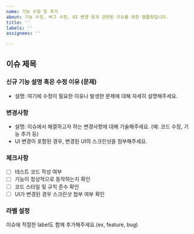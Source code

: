 ```yaml
---
name: 기능 수정 및 추가
about: 기능 수정, 버그 수정, UI 변경 등과 관련된 이슈를 위한 템플릿입니다.
title: ''
labels: ''
assignees: ''

---
```


## 이슈 제목

### 신규 기능 설명 혹은 수정 이유 (문제)
- 설명: 여기에 수정이 필요한 이유나 발생한 문제에 대해 자세히 설명해주세요.

### 변경사항
- 설명: 이슈에서 해결하고자 하는 변경사항에 대해 기술해주세요. (예: 코드 수정, 기능 추가 등)
- UI 변경이 포함된 경우, 변경된 UI의 스크린샷을 첨부해주세요.

### 체크사항
- [ ] 테스트 코드 작성 여부
- [ ] 기능이 정상적으로 동작하는지 확인
- [ ] 코드 스타일 및 규칙 준수 확인
- [ ] UI가 변경된 경우 스크린샷 첨부 여부 확인

### 라벨 설정
이슈에 적절한 label도 함께 추가해주세요.(ex, feature, bug)
